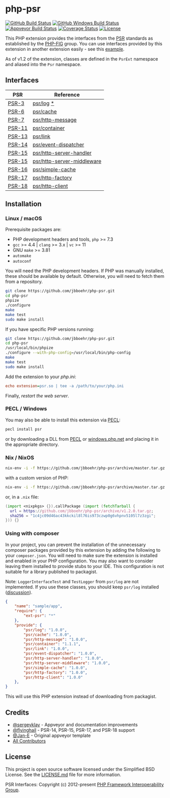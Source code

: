 
# php-psr

[![GitHub Build Status](https://github.com/jbboehr/php-psr/workflows/ci/badge.svg)](https://github.com/jbboehr/php-psr/actions?query=workflow%3Aci)
[![GitHub Windows Build Status](https://github.com/jbboehr/php-psr/workflows/windows/badge.svg)](https://github.com/jbboehr/php-psr/actions?query=workflow%3Awindows)
[![Appveyor Build Status][:badge-appveyor:]][:build-appveyor:]
[![Coverage Status][:badge-coveralls:]][:build-coveralls:]
[![License][:badge-license:]][:ext-license:]

This PHP extension provides the interfaces from the [PSR][:psr-fig:] standards as established by the [PHP-FIG][:php-fig:] group.
You can use interfaces provided by this extension in another extension easily - see this [example][:example:].

As of v1.2 of the extension, classes are defined in the `PsrExt` namespace and aliased into the `Psr` namespace.

## Interfaces

| PSR | Reference | 
| --- | --- |
| [PSR-3] | [psr/log] [*](#psrlogunimpl) | 
| [PSR-6] | [psr/cache] | 
| [PSR-7] | [psr/http-message] | 
| [PSR-11] | [psr/container] | 
| [PSR-13] | [psr/link] | 
| [PSR-14] | [psr/event-dispatcher] | 
| [PSR-15] | [psr/http-server-handler] | 
| [PSR-15] | [psr/http-server-middleware] | 
| [PSR-16] | [psr/simple-cache] | 
| [PSR-17] | [psr/http-factory] | 
| [PSR-18] | [psr/http-client] | 

## Installation

### Linux / macOS

Prerequisite packages are:

- PHP development headers and tools, `php` >= 7.3
- `gcc` >= 4.4 | `clang` >= 3.x | `vc` >= 11
- GNU `make` >= 3.81
- `automake`
- `autoconf`

You will need the PHP development headers. If PHP was manually installed, these should be available by default. Otherwise, you will need to fetch them from a repository.

```bash
git clone https://github.com/jbboehr/php-psr.git
cd php-psr
phpize
./configure
make
make test
sudo make install
```

If you have specific PHP versions running:

```bash
git clone https://github.com/jbboehr/php-psr.git
cd php-psr
/usr/local/bin/phpize
./configure --with-php-config=/usr/local/bin/php-config
make
make test
sudo make install
```

Add the extension to your *php.ini*:

```ini
echo extension=psr.so | tee -a /path/to/your/php.ini
```

Finally, _restart the web server_.

### PECL / Windows

You may also be able to install this extension via [PECL][:pecl-psr:]:

```bash
pecl install psr
```

or by downloading a DLL from [PECL][:pecl-psr:] or [windows.php.net][:windows-psr:] and placing it in the appropriate directory.

### Nix / NixOS

```bash
nix-env -i -f https://github.com/jbboehr/php-psr/archive/master.tar.gz
```

with a custom version of PHP:

```bash
nix-env -i -f https://github.com/jbboehr/php-psr/archive/master.tar.gz --arg php '(import <nixpkgs> {}).php71'
```

or, in a `.nix` file:

```nix
(import <nixpkgs> {}).callPackage (import (fetchTarball {
  url = https://github.com/jbboehr/php-psr/archive/v1.2.0.tar.gz;
  sha256 = "1c4jc09d46ac43kkckil8l76is973czwp0g6vhpnv5105l7z3zgi";
})) {}
```

### Using with composer

In your project, you can prevent the installation of the unnecessary composer packages provided by this extension by adding the following to your `composer.json`. You will need to make sure the extension is installed and enabled in your PHP configuration. You may also want to consider leaving them installed to provide stubs to your IDE. This configuration is not suitable for a library published to packagist.

<a name="psrlogunimpl">Note:</a> `LoggerInterfaceTest` and `TestLogger` from `psr/log` are not implemented. If you use these classes, you should keep `psr/log` installed ([discussion](https://github.com/jbboehr/php-psr/issues/57)).

```json
{
    "name": "sample/app",
    "require": {
        "ext-psr": "*"
    },
    "provide": {
        "psr/log": "1.0.0",
        "psr/cache": "1.0.0",
        "psr/http-message": "1.0.0",
        "psr/container": "1.1.1",
        "psr/link": "1.0.0",
        "psr/event-dispatcher": "1.0.0",
        "psr/http-server-handler": "1.0.0",
        "psr/http-server-middleware": "1.0.0",
        "psr/simple-cache": "1.0.0",
        "psr/http-factory": "1.0.0",
        "psr/http-client": "1.0.0"
    },
}
```

This will use this PHP extension instead of downloading from packagist.

## Credits

* [@sergeyklay][:github-sergeyklay:] - Appveyor and documentation improvements
* [@flyinghail][:github-flyinghail:] - PSR-14, PSR-15, PSR-17, and PSR-18 support
* [@Jan-E][:github-jan-e:] - Original appveyor template
* [All Contributors](https://github.com/jbboehr/php-psr/graphs/contributors)

## License

This project is open source software licensed under the Simplified BSD License.
See the [LICENSE.md][:ext-license:] file for more information.

PSR Interfaces: Copyright (c) 2012-present [PHP Framework Interoperability Group][:php-fig:].

[:psr-fig:]: https://www.php-fig.org/psr
[:php-fig:]: https://www.php-fig.org
[:pecl-psr:]: https://pecl.php.net/package/psr
[:badge-appveyor:]: https://ci.appveyor.com/api/projects/status/x1ymkqggy1mkl0ux/branch/master?svg=true
[:badge-coveralls:]: https://coveralls.io/repos/jbboehr/php-psr/badge.svg?branch=master&service=github
[:badge-license:]: https://img.shields.io/badge/license-BSD-brightgreen.svg
[:build-appveyor:]: https://ci.appveyor.com/project/jbboehr/php-psr/branch/master
[:build-coveralls:]: https://coveralls.io/github/jbboehr/php-psr?branch=master
[:ext-license:]: https://github.com/jbboehr/php-psr/blob/master/LICENSE.md
[:example:]: https://github.com/jbboehr/php-handlebars/blob/v0.7.1/impl.c#L213-L215
[:windows-psr:]: http://windows.php.net/downloads/pecl/releases/psr/

[PSR-3]: http://www.php-fig.org/psr/psr-3
[PSR-6]: https://www.php-fig.org/psr/psr-6
[PSR-7]: https://www.php-fig.org/psr/psr-7
[PSR-11]: https://www.php-fig.org/psr/psr-11
[PSR-13]: https://www.php-fig.org/psr/psr-13
[PSR-14]: http://www.php-fig.org/psr/psr-14
[PSR-15]: http://www.php-fig.org/psr/psr-15
[PSR-16]: https://www.php-fig.org/psr/psr-16
[PSR-17]: https://www.php-fig.org/psr/psr-17
[PSR-18]: https://www.php-fig.org/psr/psr-18

[psr/log]: https://github.com/php-fig/log
[psr/cache]: https://github.com/php-fig/cache
[psr/http-message]: https://github.com/php-fig/http-message
[psr/container]: https://github.com/php-fig/container
[psr/link]: https://github.com/php-fig/link
[psr/simple-cache]: https://github.com/php-fig/simple-cache
[psr/http-server-handler]: https://github.com/php-fig/http-server-handler
[psr/http-server-middleware]: https://github.com/php-fig/http-server-middleware
[psr/http-factory]: https://github.com/php-fig/http-factory
[psr/http-client]: https://github.com/php-fig/http-client
[psr/event-dispatcher]: https://github.com/php-fig/event-dispatcher

[equip/dispatch]: https://github.com/equip/dispatch
[middlewares/request-handler]: https://github.com/middlewares/request-handler
[http-interop/http-factory-guzzle]: https://github.com/http-interop/http-factory-guzzle
[ricardofiorani/guzzle-psr18-adapter]: https://github.com/ricardofiorani/guzzle-psr18-adapter
[monolog/monolog]: https://github.com/Seldaek/monolog
[psx/cache]: https://github.com/apioo/psx-cache
[psx/dependency]: https://github.com/apioo/psx-dependency
[php-fig/link-util]: https://github.com/php-fig/link-util
[crell/tukio]: https://github.com/Crell/Tukio.git
[php-fig/event-dispatcher-util]: https://github.com/php-fig/event-dispatcher-util
[php-fig/cache-util]: https://github.com/php-fig/cache-util
[laminas/laminas-diactoros]: https://github.com/laminas/laminas-diactoros
[php-fig/event-dispatcher-util]: https://github.com/php-fig/event-dispatcher-util

[:github-sergeyklay:]: https://github.com/sergeyklay
[:github-jan-e:]: https://github.com/Jan-E
[:github-flyinghail:]: https://github.com/flyinghail
